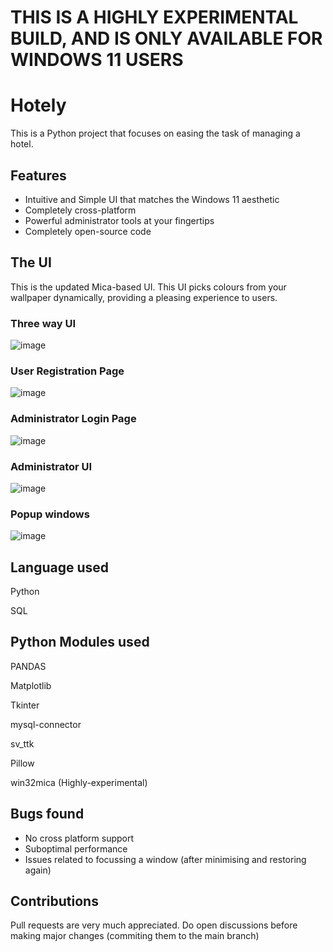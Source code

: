 # THIS IS A HIGHLY EXPERIMENTAL BUILD, AND IS ONLY AVAILABLE FOR WINDOWS 11 USERS

# Hotely

This is a Python project that focuses on easing the task of managing a hotel.

## Features

- Intuitive and Simple UI that matches the Windows 11 aesthetic
- Completely cross-platform
- Powerful administrator tools at your fingertips
- Completely open-source code 

## The UI

This is the updated Mica-based UI. This UI picks colours from your wallpaper dynamically, providing a pleasing experience to users.

### Three way UI

![image](https://user-images.githubusercontent.com/94615466/203065165-34c88971-a83e-4ce5-8b49-38563f42c2ad.png)

### User Registration Page

![image](https://user-images.githubusercontent.com/94615466/203066511-d8b2fa4b-b41d-4225-93eb-d02a568b058d.png)

### Administrator Login Page

![image](https://user-images.githubusercontent.com/94615466/203067840-78648f1b-6e9a-4dfb-9361-7788af2302a8.png)

### Administrator UI

![image](https://user-images.githubusercontent.com/94615466/203068953-58fc21b1-0f56-4cbb-b8c9-a05525826097.png)

### Popup windows 

![image](https://user-images.githubusercontent.com/94615466/203069822-851b326d-06f0-491c-8350-ee680d17ed4a.png)


## Language used 

Python

SQL 

## Python Modules used

PANDAS 

Matplotlib

Tkinter 

mysql-connector

sv_ttk 

Pillow

win32mica (Highly-experimental)

## Bugs found
- No cross platform support
- Suboptimal performance
- Issues related to focussing a window (after minimising and restoring again)

## Contributions

Pull requests are very much appreciated. Do open discussions before making major changes (commiting them to the main branch)


